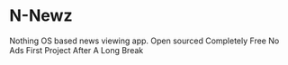 # N-Newz
Nothing OS based news viewing app. 
Open sourced
Completely Free
No Ads
First Project After A Long Break
